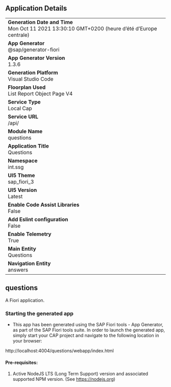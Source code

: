 ## Application Details
|               |
| ------------- |
|**Generation Date and Time**<br>Mon Oct 11 2021 13:30:10 GMT+0200 (heure d’été d’Europe centrale)|
|**App Generator**<br>@sap/generator-fiori|
|**App Generator Version**<br>1.3.6|
|**Generation Platform**<br>Visual Studio Code|
|**Floorplan Used**<br>List Report Object Page V4|
|**Service Type**<br>Local Cap|
|**Service URL**<br>/api/
|**Module Name**<br>questions|
|**Application Title**<br>Questions|
|**Namespace**<br>int.ssg|
|**UI5 Theme**<br>sap_fiori_3|
|**UI5 Version**<br>Latest|
|**Enable Code Assist Libraries**<br>False|
|**Add Eslint configuration**<br>False|
|**Enable Telemetry**<br>True|
|**Main Entity**<br>Questions|
|**Navigation Entity**<br>answers|

## questions

A Fiori application.

### Starting the generated app

-   This app has been generated using the SAP Fiori tools - App Generator, as part of the SAP Fiori tools suite.  In order to launch the generated app, simply start your CAP project and navigate to the following location in your browser:

http://localhost:4004/questions/webapp/index.html

#### Pre-requisites:

1. Active NodeJS LTS (Long Term Support) version and associated supported NPM version.  (See https://nodejs.org)


